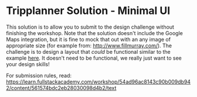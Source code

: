 Tripplanner Solution - Minimal UI
=================================

This solution is to allow you to submit to the design challenge without finishing the workshop. Note that the solution doesn't include the Google Maps integration, but it is fine to mock that out with an any image of appropriate size (for example from: http://www.fillmurray.com/). The challenge is to design a layout that *could* be functional similar to the example [here](http://imgur.com/GmCDdO9.png). It doesn't need to be functional, we really just want to see your design skills!

For submission rules, read: https://learn.fullstackacademy.com/workshop/54ad96ac8143c90b009db942/content/561574bdc2eb28030098d4b2/text 